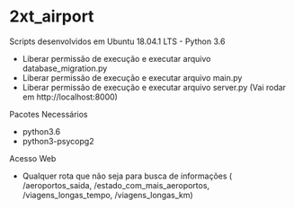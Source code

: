 # 2xt_airport

Scripts desenvolvidos em Ubuntu 18.04.1 LTS - Python 3.6

- Liberar permissão de execução e executar arquivo database_migration.py
- Liberar permissão de execução e executar arquivo main.py
- Liberar permissão de execução e executar arquivo server.py (Vai rodar em http://localhost:8000)

Pacotes Necessários

- python3.6
- python3-psycopg2

Acesso Web
- Qualquer rota que não seja para busca de informações ( /aeroportos_saida, /estado_com_mais_aeroportos, /viagens_longas_tempo, /viagens_longas_km)